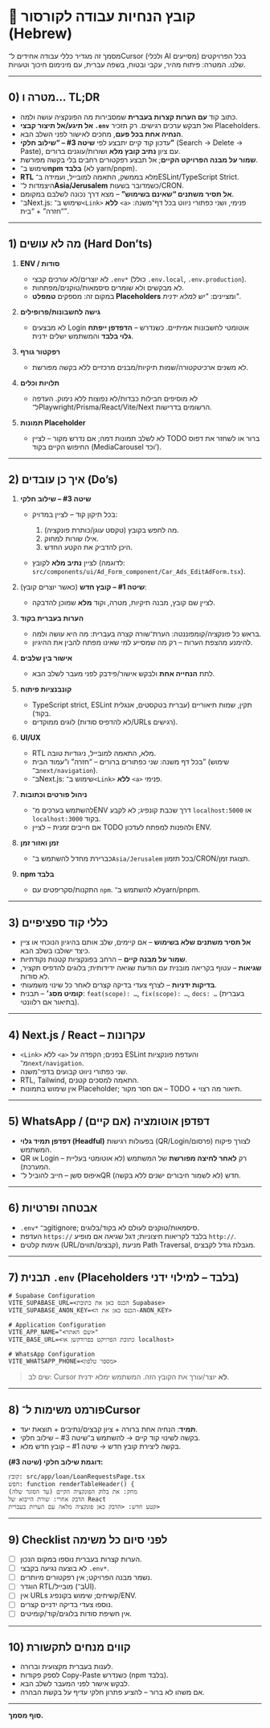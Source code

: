 # 📑 קובץ הנחיות עבודה לקורסור (Hebrew)

מסמך זה מגדיר כללי עבודה אחידים ל־Cursor (ולכלי AI מסייעים) בכל הפרויקטים שלנו. המטרה: פיתוח מהיר, עקבי ובטוח, בשפה עברית, עם מינימום חיכוך וטעויות.

---

## 0) מטרה ו… TL;DR

* כתוב קוד **עם הערות קצרות בעברית** שמסבירות מה הפונקציה עושה ולמה.
* **אל תיגע/אל תיצור קבצי `.env`** ואל תבקש ערכים רגישים. רק תזכיר Placeholders.
* **הנחיה אחת בכל פעם**, מחכים לאישור לפני השלב הבא.
* עדכון קוד קיים יתבצע לפי **שיטה #3 – “שילוב חלקי”** (Search → Delete → Paste), עם ציון **נתיב קובץ מלא** ושורות/עוגנים ברורים.
* **שמור על מבנה הפרויקט הקיים**; אל תבצע רפקטורים רחבים בלי בקשה מפורשת.
* שימוש ב־**npm בלבד** (לא yarn/pnpm).
* **RTL** מלא בממשק, התאמה למובייל, ועמידה ב־ESLint/TypeScript Strict.
* היצמדות ל־**Asia/Jerusalem** כשמדובר בשעות/CRON.
* **אל תסיר משתנים “שאינם בשימוש”** – מצא דרך נכונה לשלבם במקומם.
* ב־Next.js: שימוש ב־`<Link>` **ללא** `<a>` פנימי, ושני כפתורי ניווט בכל דף־משנה: “חזרה” + “בית”.

---

## 1) מה לא עושים (Hard Don’ts)

1. **ENV / סודות**

   * לא יוצרים/לא עורכים קבצי `.env*` (כולל `.env.local`, `.env.production`).
   * לא מבקשים ולא שומרים סיסמאות/טוקנים/מפתחות.
   * במקום זה: מספקים **טמפלט Placeholders** ומציינים: *"יש למלא ידנית"*.
2. **גישה לחשבונות/פרופילים**

   * לא מבצעים Login אוטומטי לחשבונות אמיתיים. כשנדרש – **הדפדפן ייפתח גלוי בלבד** והמשתמש ישלים ידנית.
3. **רפקטור גורף**

   * לא משנים ארכיטקטורה/שמות תיקיות/מבנים מרכזיים ללא בקשה מפורשת.
4. **תלויות וכלים**

   * לא מוסיפים חבילות כבדות/לא נפוצות ללא נימוק. העדפה ל־Playwright/Prisma/React/Vite/Next הרשומים בדרישות.
5. **תמונות Placeholder**

   * לא לשלב תמונות דמה; אם נדרש מקור – לציין TODO ברור או לשחזר את דפוס החיפוש הקיים בקוד (MediaCarousel וכד’).

---

## 2) איך כן עובדים (Do’s)

1. **שיטה #3 – שילוב חלקי**

   * בכל תיקון קוד – לציין במדויק:

     1. מה לחפש בקובץ (טקסט עוגן/כותרת פונקציה).
     2. אילו שורות למחוק.
     3. היכן להדביק את הקטע החדש.
   * לציין **נתיב מלא** לקובץ (לדוגמה: `src/components/ui/Ad_Form_component/Car_Ads_EditAdForm.tsx`).
2. **שיטה #1 – קובץ חדש** (כאשר יוצרים קובץ):

   * לציין שם קובץ, מבנה תיקיות, מטרה, וקוד **מלא** שמוכן להדבקה.
3. **הערות בעברית בקוד**

   * בראש כל פונקציה/קומפוננטה: הערת־שורה קצרה בעברית: מה היא עושה ולמה.
   * להימנע מהצפת הערות – רק מה שמסייע למי שאינו מפתח להבין את ההיגיון.
4. **אישור בין שלבים**

   * לתת **הנחייה אחת** ולבקש אישור/פידבק לפני מעבר לשלב הבא.
5. **קונבנציות פיתוח**

   * TypeScript strict, ESLint תקין, שמות תיאוריים (עברית בטקסטים, אנגלית בקוד).
   * לוגים ממוקדים (לא להדפיס סודות/URLs רגישים).
6. **UI/UX**

   * RTL מלא, התאמה למובייל, ניגודיות טובה.
   * בכל דף משנה: שני כפתורים ברורים – “חזרה” ו“עמוד הבית” (שימוש ב־`next/navigation`).
   * ב־Next.js: שימוש ב־`<Link>` **ללא** `<a>` פנימי.
7. **ניהול פורטים וכתובות**

   * להשתמש בערכים מ־ENV דרך שכבת קונפיג; לא לקבע `localhost:5000` או `localhost:3000` בקוד.
   * אם חייבים זמנית – לציין TODO ולהפנות למפתח לעדכון ENV.
8. **זמן ואזור זמן**

   * כברירת מחדל להשתמש ב־`Asia/Jerusalem` בכל תזמון/CRON/תצוגת זמן.
9. **npm בלבד**

   * התקנות/סקריפטים עם `npm`. לא להשתמש ב־yarn/pnpm.

---

## 3) כללי קוד ספציפיים

* **אל תסיר משתנים שלא בשימוש** – אם קיימים, שלב אותם בהיגיון הנוכחי או ציין כיצד ישולבו בשלב הבא.
* **שמור על מבנה קיים** – הרחב בפונקציות קטנות נקודתיות.
* **שגיאות** – עטוף בקריאה מובנית עם הודעת שגיאה ידידותית; בלוגים להדפיס תקציר, לא סודות.
* **בדיקות ידניות** – לצרף צעדי בדיקה קצרים לאחר כל שינוי משמעותי.
* **קומיט מסג׳** – תבנית: `feat(scope): …`, `fix(scope): …`, `docs: …` (בעברית בתיאור אם רלוונטי).

---

## 4) Next.js / React – עקרונות

* `<Link>` ללא `<a>` בפנים; הקפדה על ESLint והעדפת פונקציות מ־`next/navigation`.
* שני כפתורי ניווט קבועים בדפי־משנה.
* RTL, Tailwind, התאמה למסכים קטנים.
* אין שימוש בתמונות Placeholder; אם חסר מקור – TODO + תיאור מה רצוי.

---

## 5) WhatsApp / דפדפן אוטומציה (אם קיים)

* **דפדפן תמיד גלוי (Headful)** בפעולות רגישות (QR/Login/פרסום) לצורך פיקוח המשתמש.
* QR או Login – רק **לאחר לחיצה מפורשת** של המשתמש (לא אוטומטי בעליית המערכת).
* איפוס סשן – חייב להוביל ל־QR חדש (לא לשמור חיבורים ישנים ללא בקשה).

---

## 6) אבטחה ופרטיות

* `.env*` ב־gitignore; סיסמאות/טוקנים לעולם לא בקוד/בלוגים.
* העדפת `https://` בלבד לקריאות חיצוניות; דגל שגיאה אם מופיע `http://`.
* אימות קלטים (URL/קבצים/תווים), מניעת Path Traversal, מגבלת גודל לקבצים.

---

## 7) תבנית `.env` (Placeholders בלבד – למילוי ידני)

```dotenv
# Supabase Configuration
VITE_SUPABASE_URL=<הכנס כאן את כתובת Supabase>
VITE_SUPABASE_ANON_KEY=<הכנס כאן את ה-ANON_KEY>

# Application Configuration
VITE_APP_NAME="<שם האתר>"
VITE_BASE_URL=<כתובת הפרויקט בפרודקשן או localhost>

# WhatsApp Configuration
VITE_WHATSAPP_PHONE=<מספר טלפון>
```

> שים לב: Cursor **לא** יוצר/עורך את הקובץ הזה. המשתמש ימלא ידנית.

---

## 8) פורמט משימות ל־Cursor

* **תמיד**: הנחיה אחת ברורה + ציון קבצים/נתיבים + תוצאת יעד.
* בקשה לשינוי קוד קיים → להשתמש ב־שיטה #3 – שילוב חלקי.
* בקשה ליצירת קובץ חדש → שיטה #1 – קובץ חדש מלא.

**דוגמת שילוב חלקי (שיטה #3):**

```
קובץ: src/app/loan/LoanRequestsPage.tsx
חפש: function renderTableHeader() {
מחק: את בלוק הפונקציה הקיים (עד הסוגר שלה)
הדבק אחרי: שורת הייבוא של React
קטע חדש: <הדבק כאן פונקציה מלאה עם הערות בעברית>
```

---

## 9) Checklist לפני סיום כל משימה

* [ ] הערות קצרות בעברית נוספו במקום הנכון.
* [ ] לא בוצעה נגיעה בקבצי `.env*`.
* [ ] נשמר מבנה הפרויקט; אין רפקטורים מיותרים.
* [ ] הוגדר RTL/מובייל (ב־UI).
* [ ] אין URLs קשיחים; שימוש בקונפיג/ENV.
* [ ] נוספו צעדי בדיקה ידניים קצרים.
* [ ] אין חשיפת סודות בלוגים/קוד/קומיטים.

---

## 10) קווים מנחים לתקשורת

* לענות בעברית מקצועית וברורה.
* לספק פקודות Copy-Paste כשנדרש (npm בלבד).
* לבקש אישור לפני המעבר לשלב הבא.
* אם משהו לא ברור – להציע פתרון חלקי עדיף על בקשת הבהרה.

---

**סוף מסמך.**
